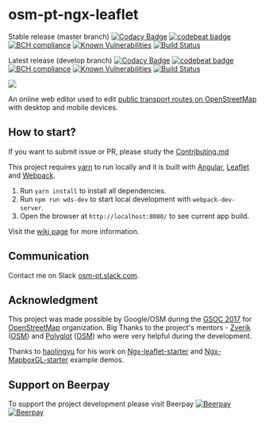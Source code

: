 # osm-pt-ngx-leaflet

Stable release (master branch)
[![Codacy Badge](https://api.codacy.com/project/badge/Grade/231206018f6e41d9bddee2b4bb4683dc)](https://app.codacy.com/app/dkocich/osm-pt-ngx-leaflet/dashboard)
[![codebeat badge](https://codebeat.co/badges/525de5f2-8276-4e4a-ad5f-0b8c6c854f0d)](https://codebeat.co/projects/github-com-dkocich-osm-pt-ngx-leaflet-master)
[![BCH compliance](https://bettercodehub.com/edge/badge/dkocich/osm-pt-ngx-leaflet?branch=master)](https://bettercodehub.com/)
[![Known Vulnerabilities](https://snyk.io/test/github/snyk/goof/badge.svg)](https://snyk.io/test/github/snyk/goof)
[![Build Status](https://api.travis-ci.org/dkocich/osm-pt-ngx-leaflet.svg?branch=master)](https://travis-ci.org/dkocich/osm-pt-ngx-leaflet)

Latest release (develop branch)
[![Codacy Badge](https://api.codacy.com/project/badge/Grade/231206018f6e41d9bddee2b4bb4683dc)](https://app.codacy.com/app/dkocich/osm-pt-ngx-leaflet/dashboard?bid=6156493)
[![codebeat badge](https://codebeat.co/badges/525de5f2-8276-4e4a-ad5f-0b8c6c854f0d)](https://codebeat.co/projects/github-com-dkocich-osm-pt-ngx-leaflet-develop)
[![BCH compliance](https://bettercodehub.com/edge/badge/dkocich/osm-pt-ngx-leaflet?branch=develop)](https://bettercodehub.com/)
[![Known Vulnerabilities](https://snyk.io/test/github/snyk/goof/badge.svg)](https://snyk.io/test/github/snyk/goof)
[![Build Status](https://api.travis-ci.org/dkocich/osm-pt-ngx-leaflet.svg?branch=develop)](https://travis-ci.org/dkocich/osm-pt-ngx-leaflet)


<a href="https://zenhub.com"><img src="https://raw.githubusercontent.com/ZenHubIO/support/master/zenhub-badge.png"></a>

An online web editor used to edit [public transport routes on OpenStreetMap](https://wiki.openstreetmap.org/wiki/Public_transport) with desktop and mobile devices.

## How to start?

If you want to submit issue or PR, please study the [Contributing.md](https://github.com/dkocich/osm-pt-ngx-leaflet/blob/master/CONTRIBUTING.md)

This project requires [yarn](https://yarnpkg.com/) to run locally and it is built with
 [Angular](https://angular.io/), [Leaflet](http://leafletjs.com/) and [Webpack](https://webpack.js.org/).

1.	Run `yarn install` to install all dependencies.
2.	Run `npm run wds-dev` to start local development with `webpack-dev-server`.
3.  Open the browser at `http://localhost:8080/` to see current app build.

Visit the [wiki page](https://github.com/dkocich/osm-pt-ngx-leaflet/wiki) for more information.

## Communication

Contact me on Slack [osm-pt.slack.com](https://join.slack.com/t/osm-pt/shared_invite/enQtMjkzOTU1NTA3MTU5LWVkMWNlMTRkOTU5ZDcxMTExYzZmM2U3OTE4NDFjZTM3MmExMTQzMzRhY2VjOTYyMmI3ZjRmYjI3OWUwNDZkMWQ).

## Acknowledgment

This project was made possible by Google/OSM during the [GSOC 2017](https://summerofcode.withgoogle.com/) for [OpenStreetMap](https://www.openstreetmap.org/) organization.
 Big Thanks to the project's mentors - [Zverik](https://github.com/zverik) ([OSM](https://wiki.openstreetmap.org/wiki/User:Zverik)) and [Polyglot](https://github.com/PolyglotOpenstreetmap) ([OSM](https://wiki.openstreetmap.org/wiki/User:Polyglot))
 who were very helpful during the development.

Thanks to [haolingyu](https://github.com/haoliangyu) for his work on [Ngx-leaflet-starter](https://github.com/haoliangyu/ngx-leaflet-starter)
 and [Ngx-MapboxGL-starter](https://github.com/haoliangyu/ngx-mapboxgl-starter) example demos.

## Support on Beerpay

To support the project development please visit Beerpay
[![Beerpay](https://beerpay.io/dkocich/osm-pt-ngx-leaflet/badge.svg?style=beer-square)](https://beerpay.io/dkocich/osm-pt-ngx-leaflet)  [![Beerpay](https://beerpay.io/dkocich/osm-pt-ngx-leaflet/make-wish.svg?style=flat-square)](https://beerpay.io/dkocich/osm-pt-ngx-leaflet?focus=wish)
